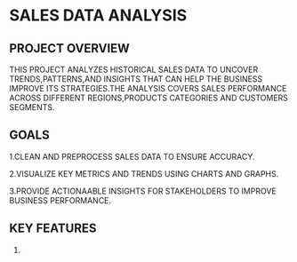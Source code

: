 # SALES DATA ANALYSIS

## PROJECT OVERVIEW
THIS PROJECT ANALYZES HISTORICAL SALES DATA TO UNCOVER TRENDS,PATTERNS,AND INSIGHTS THAT CAN HELP THE BUSINESS IMPROVE ITS STRATEGIES.THE ANALYSIS COVERS SALES PERFORMANCE ACROSS DIFFERENT REGIONS,PRODUCTS CATEGORIES AND CUSTOMERS SEGMENTS.

## GOALS
1.CLEAN AND PREPROCESS SALES DATA TO ENSURE ACCURACY.

2.VISUALIZE KEY METRICS AND TRENDS USING CHARTS AND GRAPHS.

3.PROVIDE ACTIONAABLE INSIGHTS FOR STAKEHOLDERS TO IMPROVE BUSINESS PERFORMANCE.

## KEY FEATURES
1.
